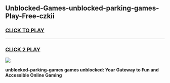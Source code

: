 
## Unblocked-Games-unblocked-parking-games-Play-Free-czkii
<h3>
<a href="https://premium76.site?title=unblocked-parking-games&ref=21A">CLICK TO PLAY</a></h3>
<hr>

<h3>
<a href="https://premium76.site?title=unblocked-parking-games&ref=21A">CLICK 2 PLAY</a>
  
</h3>

<a href="https://premium76.site?title=unblocked-parking-games&ref=21A"><img src="https://clearcache.store/games.png"></a>


**unblocked-parking-games games unblocked: Your Gateway to Fun and Accessible Online Gaming**
